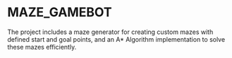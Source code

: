 # MAZE_GAMEBOT
 The project includes a maze generator for creating custom mazes with defined start and goal points, and an A* Algorithm implementation to solve these mazes efficiently.
